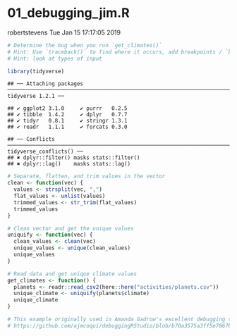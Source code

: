 01\_debugging\_jim.R
================
robertstevens
Tue Jan 15 17:17:05 2019

``` r
# Determine the bug when you run `get_climates()`
# Hint: Use `traceback()` to find where it occurs, add breakpoints / `browser()` calls
# Hint: look at types of input

library(tidyverse)
```

    ## ── Attaching packages ──────────────────────────────────────────────────────────────────────────────────── tidyverse 1.2.1 ──

    ## ✔ ggplot2 3.1.0     ✔ purrr   0.2.5
    ## ✔ tibble  1.4.2     ✔ dplyr   0.7.7
    ## ✔ tidyr   0.8.1     ✔ stringr 1.3.1
    ## ✔ readr   1.1.1     ✔ forcats 0.3.0

    ## ── Conflicts ─────────────────────────────────────────────────────────────────────────────────────── tidyverse_conflicts() ──
    ## ✖ dplyr::filter() masks stats::filter()
    ## ✖ dplyr::lag()    masks stats::lag()

``` r
# Separate, flatten, and trim values in the vector
clean <- function(vec) {
  values <- strsplit(vec, ",")
  flat_values <- unlist(values)
  trimmed_values <- str_trim(flat_values)
  trimmed_values
}

# Clean vector and get the unique values
uniquify <- function(vec) {
  clean_values <- clean(vec)
  unique_values <- unique(clean_values)
  unique_values
}

# Read data and get unique climate values
get_climates <- function() {
  planets <- readr::read_csv2(here::here("activities/planets.csv"))
  unique_climate <- uniquify(planets$climate)
  unique_climate
}

# This example originally used in Amanda Gadrow's excellent debugging talk at rstudio::conf 2018,
# https://github.com/ajmcoqui/debuggingRStudio/blob/b70a3575a3ff5e7867b05fb5e84568abba426c4b/error_example.R
```
